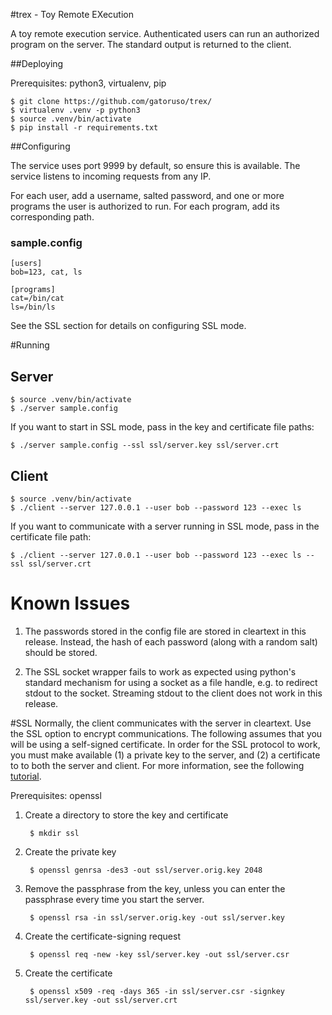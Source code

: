 #trex - Toy Remote EXecution


A toy remote execution service. Authenticated users can run an authorized
program on the server. The standard output is returned to the client.

##Deploying 

Prerequisites: python3, virtualenv, pip

	$ git clone https://github.com/gatoruso/trex/
	$ virtualenv .venv -p python3
	$ source .venv/bin/activate
	$ pip install -r requirements.txt

##Configuring

The service uses port 9999 by default, so ensure this is available. The service listens to incoming requests from any IP.

For each user, add a username, salted password, and one or more  programs the user is authorized to run. For each program, add its corresponding path.

### sample.config

	[users]
	bob=123, cat, ls
	
	[programs]
	cat=/bin/cat
	ls=/bin/ls

See the SSL section for details on configuring SSL mode.

#Running


## Server

	$ source .venv/bin/activate
	$ ./server sample.config
	
If you want to start in SSL mode, pass in the key and certificate file paths:

	$ ./server sample.config --ssl ssl/server.key ssl/server.crt

## Client

	$ source .venv/bin/activate
	$ ./client --server 127.0.0.1 --user bob --password 123 --exec ls

If you want to communicate with a server running in SSL mode, pass in the certificate file path:

	$ ./client --server 127.0.0.1 --user bob --password 123 --exec ls --ssl ssl/server.crt

# Known Issues

1. The passwords stored in the config file are stored in cleartext in this release. Instead, the hash of each password (along with a random salt) should be stored. 

2. The SSL socket wrapper fails to work as expected using python's standard mechanism for using a socket as a file handle, e.g. to redirect stdout to the socket. Streaming stdout to the client does not work in this release.


#SSL
Normally, the client communicates with the server in cleartext. Use the SSL option to encrypt communications. The following assumes that you will be using a self-signed certificate. In order for the SSL protocol to work, you must make available (1) a private key to the server, and (2) a certificate to  to both the server and client. For more information, see the following [tutorial](https://www.digitalocean.com/community/tutorials/how-to-create-a-ssl-certificate-on-apache-on-arch-linux).

Prerequisites: openssl

1. Create a directory to store the key and certificate
		
		$ mkdir ssl

2. Create the private key

		$ openssl genrsa -des3 -out ssl/server.orig.key 2048

3. Remove the passphrase from the key, unless you can enter the passphrase every time you start the server.

		$ openssl rsa -in ssl/server.orig.key -out ssl/server.key

4. Create the certificate-signing request
	
		$ openssl req -new -key ssl/server.key -out ssl/server.csr

5. Create the certificate
	
		$ openssl x509 -req -days 365 -in ssl/server.csr -signkey ssl/server.key -out ssl/server.crt
	
